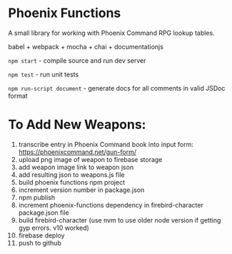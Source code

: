 # Phoenix Functions
A small library for working with Phoenix Command RPG lookup tables.

babel + webpack + mocha + chai + documentationjs

`npm start` - compile source and run dev server

`npm test` - run unit tests

`npm run-script document` - generate docs for all comments in valid JSDoc format

# To Add New Weapons:
1. transcribe entry in Phoenix Command book into input form: https://phoenixcommand.net/gun-form/
2. upload png image of weapon to firebase storage
3. add weapon image link to weapon json
4. add resulting json to weapons.js file
5. build phoenix functions npm project
6. increment version number in package.json
7. npm publish
8. increment phoenix-functions dependency in firebird-character package.json file
9. build firebird-character (use nvm to use older node version if getting gyp errors. v10 worked)
10. firebase deploy
11. push to github

